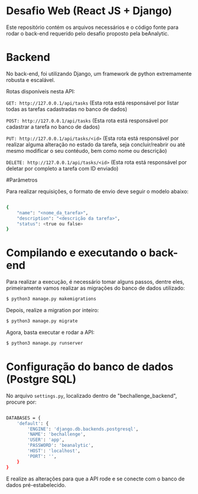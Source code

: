 # Desafio Web (React JS + Django)

Este repositório contém os arquivos necessários e o código fonte para rodar o back-end requerido pelo desafio proposto pela beAnalytic.

# Backend

No back-end, foi utilizando Django, um framework de python extremamente robusta e escalável.

Rotas disponíveis nesta API:

`GET: http://127.0.0.1/api/tasks` (Esta rota está responsável por listar todas as tarefas cadastradas no banco de dados)

`POST: http://127.0.0.1/api/tasks` (Esta rota está responsável por cadastrar a tarefa no banco de dados)

`PUT: http://127.0.0.1/api/tasks/<id>` (Esta rota está responsável por realizar alguma alteração no estado da tarefa, seja concluir/reabrir ou até mesmo modificar o seu contéudo, bem como nome ou descrição)

`DELETE: http://127.0.0.1/api/tasks/<id>` (Esta rota está responsável por deletar por completo a tarefa com ID enviado)

#Parâmetros

Para realizar requisições, o formato de envio deve seguir o modelo abaixo:

```bash

{
    "name": "<nome_da_tarefa>",
    "description": "<descrição da tarefa>",
    "status": <true ou false>
}

```

# Compilando e executando o back-end

Para realizar a execução, é necessário tomar alguns passos, dentre eles, primeiramente vamos realizar as migrações do banco de dados utilizado:

```bash
$ python3 manage.py makemigrations
```

Depois, realize a migration por inteiro:

```bash
$ python3 manage.py migrate
```

Agora, basta executar e rodar a API:

```bash
$ python3 manage.py runserver
```

# Configuração do banco de dados (Postgre SQL)

No arquivo `settings.py`, localizado dentro de "bechallenge_backend", procure por:

```bash

DATABASES = {
    'default': {
        'ENGINE': 'django.db.backends.postgresql',
        'NAME': 'bechallenge',
        'USER': 'app',
        'PASSWORD': 'beanalytic',
        'HOST': 'localhost',
        'PORT': '',
    }
}

```

E realize as alterações para que a API rode e se conecte com o banco de dados pré-estabelecido.

